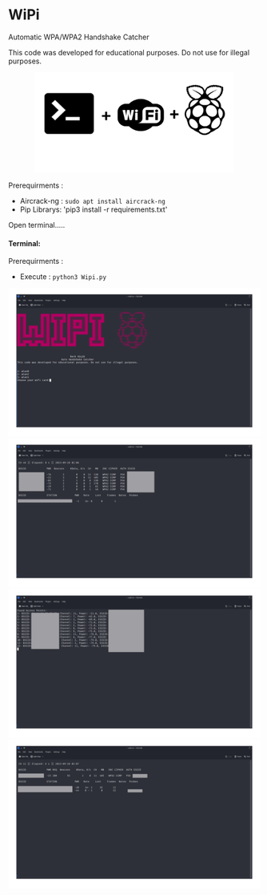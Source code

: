 # WiPi
Automatic WPA/WPA2 Handshake Catcher

This code was developed for educational purposes. Do not use for illegal purposes.
<p align="center">
  <img src="Photos/banner.png" alt="alternatif metin" width="400" height="200" />
</p>

Prerequirments :

- Aircrack-ng : `sudo apt install aircrack-ng`
- Pip Librarys: 'pip3 install -r requirements.txt'

Open terminal.....

#### Terminal:
Prerequirments :

- Execute : `python3 Wipi.py`

![Network interface](Photos/open_page.png)
![Network interface](Photos/scan.png)
![Network interface](Photos/founded.png)
![Network interface](Photos/capture_handshake.png)
